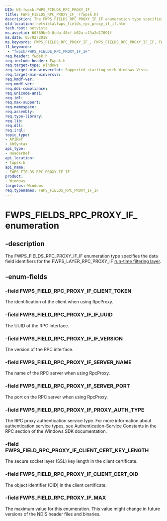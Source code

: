 ```yaml
---
UID: NE:fwpsk.FWPS_FIELDS_RPC_PROXY_IF_
title: FWPS_FIELDS_RPC_PROXY_IF_ (fwpsk.h)
description: The FWPS_FIELDS_RPC_PROXY_IF_IF enumeration type specifies the data field identifiers for the FWPS_LAYER_RPC_PROXY_IF run-time filtering layer.
old-location: netvista\fwps_fields_rpc_proxy_if_if.htm
tech.root: netvista
ms.assetid: 60389be9-8cda-40cf-b02a-c13a2d17091f
ms.date: 05/02/2018
ms.keywords: FWPS_FIELDS_RPC_PROXY_IF_, FWPS_FIELDS_RPC_PROXY_IF_IF, FWPS_FIELDS_RPC_PROXY_IF_IF enumeration [Network Drivers Starting with Windows Vista], FWPS_FIELD_RPC_PROXY_IF_CLIENT_CERT_KEY_LENGTH, FWPS_FIELD_RPC_PROXY_IF_CLIENT_CERT_OID, FWPS_FIELD_RPC_PROXY_IF_CLIENT_TOKEN, FWPS_FIELD_RPC_PROXY_IF_IF_UUID, FWPS_FIELD_RPC_PROXY_IF_IF_VERSION, FWPS_FIELD_RPC_PROXY_IF_MAX, FWPS_FIELD_RPC_PROXY_IF_PROXY_AUTH_TYPE, FWPS_FIELD_RPC_PROXY_IF_SERVER_NAME, FWPS_FIELD_RPC_PROXY_IF_SERVER_PORT, fwpsk/FWPS_FIELDS_RPC_PROXY_IF_IF, fwpsk/FWPS_FIELD_RPC_PROXY_IF_CLIENT_CERT_KEY_LENGTH, fwpsk/FWPS_FIELD_RPC_PROXY_IF_CLIENT_CERT_OID, fwpsk/FWPS_FIELD_RPC_PROXY_IF_CLIENT_TOKEN, fwpsk/FWPS_FIELD_RPC_PROXY_IF_IF_UUID, fwpsk/FWPS_FIELD_RPC_PROXY_IF_IF_VERSION, fwpsk/FWPS_FIELD_RPC_PROXY_IF_MAX, fwpsk/FWPS_FIELD_RPC_PROXY_IF_PROXY_AUTH_TYPE, fwpsk/FWPS_FIELD_RPC_PROXY_IF_SERVER_NAME, fwpsk/FWPS_FIELD_RPC_PROXY_IF_SERVER_PORT, netvista.fwps_fields_rpc_proxy_if_if, wfp_ref_5_const_3_data_fields_666debd4-c19e-4dcd-91d9-024f298b342f.xml
f1_keywords:
 - "fwpsk/FWPS_FIELDS_RPC_PROXY_IF_IF"
req.header: fwpsk.h
req.include-header: Fwpsk.h
req.target-type: Windows
req.target-min-winverclnt: Supported starting with Windows Vista.
req.target-min-winversvr: 
req.kmdf-ver: 
req.umdf-ver: 
req.ddi-compliance: 
req.unicode-ansi: 
req.idl: 
req.max-support: 
req.namespace: 
req.assembly: 
req.type-library: 
req.lib: 
req.dll: 
req.irql: 
topic_type:
- APIRef
- kbSyntax
api_type:
- HeaderDef
api_location:
- fwpsk.h
api_name:
- FWPS_FIELDS_RPC_PROXY_IF_IF
product:
- Windows
targetos: Windows
req.typenames: FWPS_FIELDS_RPC_PROXY_IF_IF
---
```


# FWPS_FIELDS_RPC_PROXY_IF_ enumeration


## -description


The FWPS_FIELDS_RPC_PROXY_IF_IF enumeration type specifies the data field identifiers for the
  FWPS_LAYER_RPC_PROXY_IF 
  <a href="https://docs.microsoft.com/windows/desktop/FWP/management-filtering-layer-identifiers-">run-time filtering layer</a>.


## -enum-fields




### -field FWPS_FIELD_RPC_PROXY_IF_CLIENT_TOKEN

The identification of the client when using RpcProxy.


### -field FWPS_FIELD_RPC_PROXY_IF_IF_UUID

The UUID of the RPC interface.


### -field FWPS_FIELD_RPC_PROXY_IF_IF_VERSION

The version of the RPC interface.


### -field FWPS_FIELD_RPC_PROXY_IF_SERVER_NAME

The name of the RPC server when using RpcProxy.


### -field FWPS_FIELD_RPC_PROXY_IF_SERVER_PORT

The port on the RPC server when using RpcProxy.


### -field FWPS_FIELD_RPC_PROXY_IF_PROXY_AUTH_TYPE

The RPC proxy authentication service type. For more information about authentication service
     types, see Authentication-Service Constants in the RPC section of the Windows SDK documentation.


### -field FWPS_FIELD_RPC_PROXY_IF_CLIENT_CERT_KEY_LENGTH

The secure socket layer (SSL) key length in the client certificate.


### -field FWPS_FIELD_RPC_PROXY_IF_CLIENT_CERT_OID

The object identifier (OID) in the client certificate.


### -field FWPS_FIELD_RPC_PROXY_IF_MAX

The maximum value for this enumeration. This value might change in future versions of the NDIS
     header files and binaries.

